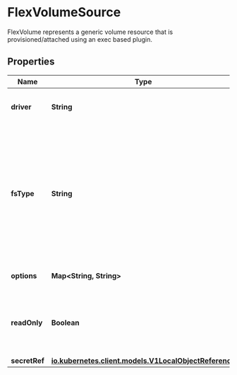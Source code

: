 

# FlexVolumeSource

FlexVolume represents a generic volume resource that is provisioned/attached using an exec based plugin.
## Properties

Name | Type | Description | Notes
------------ | ------------- | ------------- | -------------
**driver** | **String** | Driver is the name of the driver to use for this volume. | 
**fsType** | **String** | Filesystem type to mount. Must be a filesystem type supported by the host operating system. Ex. \&quot;ext4\&quot;, \&quot;xfs\&quot;, \&quot;ntfs\&quot;. The default filesystem depends on FlexVolume script. |  [optional]
**options** | **Map&lt;String, String&gt;** | Optional: Extra command options if any. |  [optional]
**readOnly** | **Boolean** | Optional: Defaults to false (read/write). ReadOnly here will force the ReadOnly setting in VolumeMounts. |  [optional]
**secretRef** | [**io.kubernetes.client.models.V1LocalObjectReference**](io.kubernetes.client.models.V1LocalObjectReference.md) |  |  [optional]




